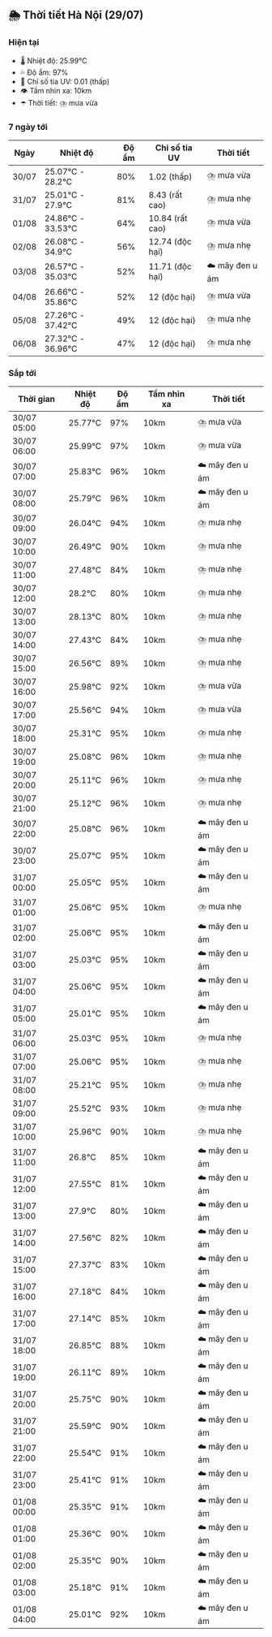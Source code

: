 ## 🌦️ Thời tiết Hà Nội (29/07)

### Hiện tại

- 🌡️ Nhiệt độ: 25.99℃
- 💦 Độ ẩm: 97%
- 🌟 Chỉ số tia UV: 0.01 (thấp)
- 👁️ Tầm nhìn xa: 10km
- ☂️ Thời tiết: ⛈️ mưa vừa

### 7 ngày tới

| Ngày | Nhiệt độ | Độ ẩm | Chỉ số tia UV | Thời tiết |
| --- | --- | --- | --- | --- |
| 30/07 | 25.07℃ - 28.2℃ | 80% | 1.02 (thấp) | ⛈️ mưa vừa |
| 31/07 | 25.01℃ - 27.9℃ | 81% | 8.43 (rất cao) | ⛈️ mưa nhẹ |
| 01/08 | 24.86℃ - 33.53℃ | 64% | 10.84 (rất cao) | ⛈️ mưa vừa |
| 02/08 | 26.08℃ - 34.9℃ | 56% | 12.74 (độc hại) | ⛈️ mưa nhẹ |
| 03/08 | 26.57℃ - 35.03℃ | 52% | 11.71 (độc hại) | ☁️ mây đen u ám |
| 04/08 | 26.66℃ - 35.86℃ | 52% | 12 (độc hại) | ⛈️ mưa vừa |
| 05/08 | 27.26℃ - 37.42℃ | 49% | 12 (độc hại) | ⛈️ mưa nhẹ |
| 06/08 | 27.32℃ - 36.96℃ | 47% | 12 (độc hại) | ⛈️ mưa nhẹ |

### Sắp tới

| Thời gian | Nhiệt độ | Độ ẩm | Tầm nhìn xa | Thời tiết |
| --- | --- | --- | --- | --- |
| 30/07 05:00 | 25.77℃ | 97% | 10km | ⛈️ mưa vừa |
| 30/07 06:00 | 25.99℃ | 97% | 10km | ⛈️ mưa vừa |
| 30/07 07:00 | 25.83℃ | 96% | 10km | ☁️ mây đen u ám |
| 30/07 08:00 | 25.79℃ | 96% | 10km | ☁️ mây đen u ám |
| 30/07 09:00 | 26.04℃ | 94% | 10km | ⛈️ mưa nhẹ |
| 30/07 10:00 | 26.49℃ | 90% | 10km | ⛈️ mưa nhẹ |
| 30/07 11:00 | 27.48℃ | 84% | 10km | ⛈️ mưa nhẹ |
| 30/07 12:00 | 28.2℃ | 80% | 10km | ⛈️ mưa nhẹ |
| 30/07 13:00 | 28.13℃ | 80% | 10km | ⛈️ mưa nhẹ |
| 30/07 14:00 | 27.43℃ | 84% | 10km | ⛈️ mưa nhẹ |
| 30/07 15:00 | 26.56℃ | 89% | 10km | ⛈️ mưa nhẹ |
| 30/07 16:00 | 25.98℃ | 92% | 10km | ⛈️ mưa vừa |
| 30/07 17:00 | 25.56℃ | 94% | 10km | ⛈️ mưa vừa |
| 30/07 18:00 | 25.31℃ | 95% | 10km | ⛈️ mưa nhẹ |
| 30/07 19:00 | 25.08℃ | 96% | 10km | ⛈️ mưa nhẹ |
| 30/07 20:00 | 25.11℃ | 96% | 10km | ⛈️ mưa nhẹ |
| 30/07 21:00 | 25.12℃ | 96% | 10km | ⛈️ mưa nhẹ |
| 30/07 22:00 | 25.08℃ | 96% | 10km | ☁️ mây đen u ám |
| 30/07 23:00 | 25.07℃ | 95% | 10km | ☁️ mây đen u ám |
| 31/07 00:00 | 25.05℃ | 95% | 10km | ☁️ mây đen u ám |
| 31/07 01:00 | 25.06℃ | 95% | 10km | ⛈️ mưa nhẹ |
| 31/07 02:00 | 25.06℃ | 95% | 10km | ☁️ mây đen u ám |
| 31/07 03:00 | 25.03℃ | 95% | 10km | ☁️ mây đen u ám |
| 31/07 04:00 | 25.06℃ | 95% | 10km | ☁️ mây đen u ám |
| 31/07 05:00 | 25.01℃ | 95% | 10km | ☁️ mây đen u ám |
| 31/07 06:00 | 25.03℃ | 95% | 10km | ⛈️ mưa nhẹ |
| 31/07 07:00 | 25.06℃ | 95% | 10km | ⛈️ mưa nhẹ |
| 31/07 08:00 | 25.21℃ | 95% | 10km | ⛈️ mưa nhẹ |
| 31/07 09:00 | 25.52℃ | 93% | 10km | ⛈️ mưa nhẹ |
| 31/07 10:00 | 25.96℃ | 90% | 10km | ⛈️ mưa nhẹ |
| 31/07 11:00 | 26.8℃ | 85% | 10km | ☁️ mây đen u ám |
| 31/07 12:00 | 27.55℃ | 81% | 10km | ☁️ mây đen u ám |
| 31/07 13:00 | 27.9℃ | 80% | 10km | ☁️ mây đen u ám |
| 31/07 14:00 | 27.56℃ | 82% | 10km | ☁️ mây đen u ám |
| 31/07 15:00 | 27.37℃ | 83% | 10km | ☁️ mây đen u ám |
| 31/07 16:00 | 27.18℃ | 84% | 10km | ☁️ mây đen u ám |
| 31/07 17:00 | 27.14℃ | 85% | 10km | ☁️ mây đen u ám |
| 31/07 18:00 | 26.85℃ | 88% | 10km | ☁️ mây đen u ám |
| 31/07 19:00 | 26.11℃ | 89% | 10km | ☁️ mây đen u ám |
| 31/07 20:00 | 25.75℃ | 90% | 10km | ☁️ mây đen u ám |
| 31/07 21:00 | 25.59℃ | 90% | 10km | ☁️ mây đen u ám |
| 31/07 22:00 | 25.54℃ | 91% | 10km | ☁️ mây đen u ám |
| 31/07 23:00 | 25.41℃ | 91% | 10km | ☁️ mây đen u ám |
| 01/08 00:00 | 25.35℃ | 91% | 10km | ☁️ mây đen u ám |
| 01/08 01:00 | 25.36℃ | 90% | 10km | ☁️ mây đen u ám |
| 01/08 02:00 | 25.35℃ | 90% | 10km | ☁️ mây đen u ám |
| 01/08 03:00 | 25.18℃ | 91% | 10km | ☁️ mây đen u ám |
| 01/08 04:00 | 25.01℃ | 92% | 10km | ☁️ mây đen u ám |
